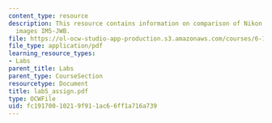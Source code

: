 ```yaml
---
content_type: resource
description: This resource contains information on comparison of Nikon D100 and film
  images IM5-JWB.
file: https://ol-ocw-studio-app-production.s3.amazonaws.com/courses/6-163-strobe-project-laboratory-fall-2005/fc19170010219f911ac66ff1a716a739_lab5_assign.pdf
file_type: application/pdf
learning_resource_types:
- Labs
parent_title: Labs
parent_type: CourseSection
resourcetype: Document
title: lab5_assign.pdf
type: OCWFile
uid: fc191700-1021-9f91-1ac6-6ff1a716a739
---
```


